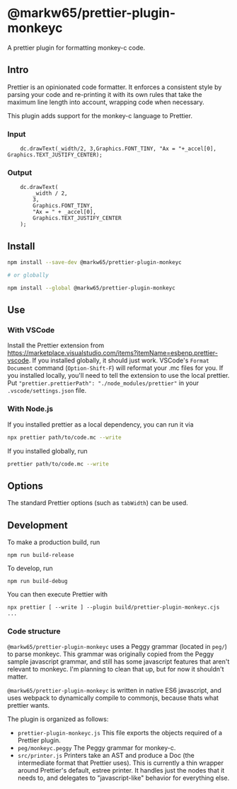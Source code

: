 # @markw65/prettier-plugin-monkeyc

A prettier plugin for formatting monkey-c code.

## Intro

Prettier is an opinionated code formatter. It enforces a consistent style by parsing your code and re-printing it with its own rules that take the maximum line length into account, wrapping code when necessary.

This plugin adds support for the monkey-c language to Prettier.

### Input

```
    dc.drawText(_width/2, 3,Graphics.FONT_TINY, "Ax = "+_accel[0], Graphics.TEXT_JUSTIFY_CENTER);
```

### Output

```
    dc.drawText(
        _width / 2,
        3,
        Graphics.FONT_TINY,
        "Ax = " + _accel[0],
        Graphics.TEXT_JUSTIFY_CENTER
    );
```

## Install

```bash
npm install --save-dev @markw65/prettier-plugin-monkeyc

# or globally

npm install --global @markw65/prettier-plugin-monkeyc
```

## Use

### With VSCode

Install the Prettier extension from https://marketplace.visualstudio.com/items?itemName=esbenp.prettier-vscode. If you installed globally, it should just work. VSCode's `Format Document` command (`Option-Shift-F`) will reformat your .mc files for you. If you installed locally, you'll need to tell the extension to use the local prettier. Put `"prettier.prettierPath": "./node_modules/prettier"` in your `.vscode/settings.json` file.

### With Node.js

If you installed prettier as a local dependency, you can run it via

```bash
npx prettier path/to/code.mc --write
```

If you installed globally, run

```bash
prettier path/to/code.mc --write
```

## Options

The standard Prettier options (such as `tabWidth`) can be used.

## Development

To make a production build, run

```
npm run build-release
```

To develop, run

```
npm run build-debug
```

You can then execute Prettier with

```
npx prettier [ --write ] --plugin build/prettier-plugin-monkeyc.cjs ...
```

### Code structure

`@markw65/prettier-plugin-monkeyc` uses a Peggy grammar (located in `peg/`)
to parse monkeyc. This grammar was originally copied from the Peggy sample javascript grammar, and still has some javascript features that aren't relevant to monkeyc. I'm planning to clean that up, but for now it shouldn't matter.

`@markw65/prettier-plugin-monkeyc` is written in native ES6 javascript, and uses webpack to dynamically compile to commonjs, because thats what prettier wants.

The plugin is organized as follows:

-   `prettier-plugin-monkeyc.js` This file exports the objects required of a
    Prettier plugin.
-   `peg/monkeyc.peggy` The Peggy grammar for monkey-c.
-   `src/printer.js` Printers take an AST and produce a Doc (the intermediate
    format that Prettier uses). This is currently a thin wrapper around Prettier's default, estree printer. It handles just the nodes that it needs to, and delegates to "javascript-like" behavior for everything else.
